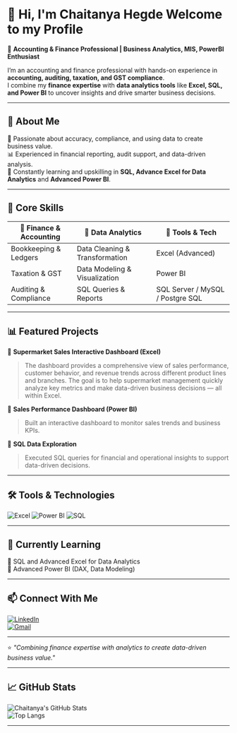 # 👋 Hi, I'm Chaitanya Hegde Welcome to my Profile 

💼 **Accounting & Finance Professional | Business Analytics, MIS, PowerBI Enthusiast**  

I’m an accounting and finance professional with hands-on experience in **accounting, auditing, taxation, and GST compliance**.  
I combine my **finance expertise** with **data analytics tools** like **Excel, SQL, and Power BI** to uncover insights and drive smarter business decisions.  

---

## 🧠 About Me  
🎯 Passionate about accuracy, compliance, and using data to create business value.  
📊 Experienced in financial reporting, audit support, and data-driven analysis.  
🚀 Constantly learning and upskilling in **SQL, Advance Excel for Data Analytics** and **Advanced Power BI**.  

---

## 🧮 Core Skills  
| 💼 Finance & Accounting | 🧩 Data Analytics | 🧰 Tools & Tech |
|--------------------------|------------------|----------------|
| Bookkeeping & Ledgers | Data Cleaning & Transformation | Excel (Advanced) |
| Taxation & GST | Data Modeling & Visualization | Power BI |
| Auditing & Compliance | SQL Queries & Reports | SQL Server / MySQL / Postgre SQL |

---

## 📊 Featured Projects  
🔹 **Supermarket Sales Interactive Dashboard (Excel)**  
> The dashboard provides a comprehensive view of sales performance, customer behavior, and revenue trends across different product lines and branches.
The goal is to help supermarket management quickly analyze key metrics and make data-driven business decisions — all within Excel.  

🔹 **Sales Performance Dashboard (Power BI)**  
> Built an interactive dashboard to monitor sales trends and business KPIs.  

🔹 **SQL Data Exploration**  
> Executed SQL queries for financial and operational insights to support data-driven decisions.  

---

## 🛠️ Tools & Technologies  
![Excel](https://img.shields.io/badge/Excel-217346?style=for-the-badge&logo=microsoft-excel&logoColor=white)
![Power BI](https://img.shields.io/badge/Power%20BI-F2C811?style=for-the-badge&logo=power-bi&logoColor=black)
![SQL](https://img.shields.io/badge/SQL-025E8C?style=for-the-badge&logo=postgresql&logoColor=white)

---

## 🌱 Currently Learning  
📘 SQL and Advanced Excel for Data Analytics  
📗 Advanced Power BI (DAX, Data Modeling)  

---

## 📫 Connect With Me  
[![LinkedIn](https://img.shields.io/badge/LinkedIn-0077B5?style=for-the-badge&logo=linkedin&logoColor=white)](https://www.linkedin.com/in/chaitanya-hegde-8a6363288)  
[![Gmail](https://img.shields.io/badge/Email-D14836?style=for-the-badge&logo=gmail&logoColor=white)](mailto:vhchaitanya003@gmail.com)

---  

⭐ *"Combining finance expertise with analytics to create data-driven business value."*

---

## 📈 GitHub Stats  
![Chaitanya's GitHub Stats](https://github-readme-stats.vercel.app/api?username=yourusername&show_icons=true&theme=tokyonight)  
![Top Langs](https://github-readme-stats.vercel.app/api/top-langs/?username=yourusername&layout=compact&theme=tokyonight)

---


